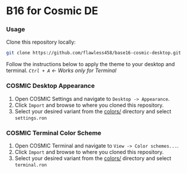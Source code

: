 # B16 for Cosmic DE

### Usage

Clone this repository locally:

```bash
git clone https://github.com/flawless458/base16-cosmic-desktop.git
```

Follow the instructions below to apply the theme to your desktop and terminal.
*`Ctrl + A` <- Works only for Terminal*

### COSMIC Desktop Appearance

1. Open COSMIC Settings and navigate to `Desktop -> Appearance`.
2. Click `Import` and browse to where you cloned this repository.
3. Select your desired variant from the [colors/](./colors/) directory and select `settings.ron`

### COSMIC Terminal Color Scheme

1. Open COSMIC Terminal and navigate to `View -> Color schemes...`.
2. Click `Import` and browse to where you cloned this repository.
3. Select your desired variant from the [colors/](./colors/) directory and select `terminal.ron`